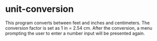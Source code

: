 # unit-conversion


This program converts between feet and inches and centimeters. The conversion factor is set as 1 in = 2.54 cm. After the conversion, a menu prompting the user to enter a number input will be presented again. 
